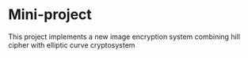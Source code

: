 # Mini-project
This project implements a new image encryption system combining hill cipher with elliptic curve cryptosystem
